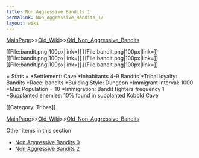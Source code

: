 ```yaml
---
title: Non Aggressive Bandits 1
permalink: Non_Aggressive_Bandits_1/
layout: wiki
---
```


[MainPage](/keeperrl_wiki/ "wikilink")>>[Old_Wiki](/keeperrl_wiki/Old_Wiki "wikilink")>>[Old_Non_Aggressive_Bandits](/keeperrl_wiki/Old_Non_Aggressive_Bandits "wikilink")

[[File:bandit.png|100px|link=]]
[[File:bandit.png|100px|link=]]
[[File:bandit.png|100px|link=]]
[[File:bandit.png|100px|link=]]
[[File:bandit.png|100px|link=]]
[[File:bandit.png|100px|link=]]

= Stats =
*Settlement: Cave
*Inhabitants 4-9 Bandits
*Tribal loyalty: Bandits
*Race: bandits
*Building Style: Dungeon 
*Immigrant Interval: 1000
*Max Population = 10 
*Immigration: Bandit fighters frequency 1 
*Supplanted enemies: 10% found in supplanted Kobold Cave 

[[Category: Tribes]]

[MainPage](/keeperrl_wiki/ "wikilink")>>[Old_Wiki](/keeperrl_wiki/Old_Wiki "wikilink")>>[Old_Non_Aggressive_Bandits](/keeperrl_wiki/Old_Non_Aggressive_Bandits "wikilink")

Other items in this section
-    [Non Aggressive Bandits 0](/keeperrl_wiki/Non_Aggressive_Bandits_0 "wikilink")
-    [Non Aggressive Bandits 2](/keeperrl_wiki/Non_Aggressive_Bandits_2 "wikilink")
